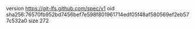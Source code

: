 version https://git-lfs.github.com/spec/v1
oid sha256:76570fb952bd7456bef7e598f801961714edf05f48af580569ef2eb577c532a0
size 272
